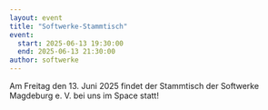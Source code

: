 ```yaml
---
layout: event
title: "Softwerke-Stammtisch"
event:
  start: 2025-06-13 19:30:00
  end: 2025-06-13 21:30:00
author: softwerke
---
```


Am Freitag den 13. Juni 2025 findet der Stammtisch der Softwerke Magdeburg e. V. bei uns im Space statt!
